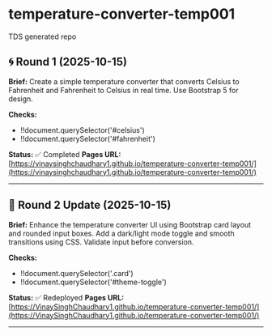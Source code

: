 # temperature-converter-temp001
TDS generated repo

## 🌀 Round 1 (2025-10-15)
**Brief:** Create a simple temperature converter that converts Celsius to Fahrenheit and Fahrenheit to Celsius in real time. Use Bootstrap 5 for design.

**Checks:**
- !!document.querySelector('#celsius')
- !!document.querySelector('#fahrenheit')

**Status:** ✅ Completed
**Pages URL:** [https://vinaysinghchaudhary1.github.io/temperature-converter-temp001/](https://vinaysinghchaudhary1.github.io/temperature-converter-temp001/)

---

## 🔁 Round 2 Update (2025-10-15)
**Brief:** Enhance the temperature converter UI using Bootstrap card layout and rounded input boxes. Add a dark/light mode toggle and smooth transitions using CSS. Validate input before conversion.

**Checks:**
- !!document.querySelector('.card')
- !!document.querySelector('#theme-toggle')

**Status:** ✅ Redeployed
**Pages URL:** [https://VinaySinghChaudhary1.github.io/temperature-converter-temp001/](https://VinaySinghChaudhary1.github.io/temperature-converter-temp001/)

---

